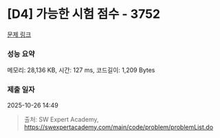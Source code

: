# [D4] 가능한 시험 점수 - 3752 

[문제 링크](https://swexpertacademy.com/main/code/problem/problemDetail.do?contestProbId=AWHPkqBqAEsDFAUn) 

### 성능 요약

메모리: 28,136 KB, 시간: 127 ms, 코드길이: 1,209 Bytes

### 제출 일자

2025-10-26 14:49



> 출처: SW Expert Academy, https://swexpertacademy.com/main/code/problem/problemList.do
